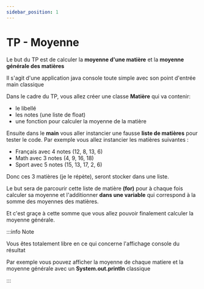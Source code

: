 ```yaml
---
sidebar_position: 1
---
```


# TP - Moyenne

Le but du TP est de calculer la **moyenne d'une matière** et la **moyenne générale des matières**

Il s'agit d'une application java console toute simple avec son point d'entrée main classique

Dans le cadre du TP, vous allez créer une classe **Matière** qui va contenir:
- le libellé 
- les notes (une liste de float)
- une fonction pour calculer la moyenne de la matière

Ensuite dans le **main** vous aller instancier une fausse **liste de matières** pour tester le code.
Par exemple vous allez instancier les matières suivantes :
- Français avec 4 notes (12, 8, 13, 6)
- Math avec 3 notes (4, 9, 16, 18)
- Sport avec 5 notes (15, 13, 17, 2, 6)

Donc ces 3 matières (je le répète), seront stocker dans une liste.

Le but sera de parcourir cette liste de matière **(for)** pour à chaque fois calculer sa moyenne et l'additionner **dans une variable** qui correspond à la somme des moyennes des matières.

Et c'est graçe à cette somme que vous allez pouvoir finalement calculer la moyenne générale.

:::info Note

Vous êtes totalement libre en ce qui concerne l'affichage console du résultat

Par exemple vous pouvez afficher la moyenne de chaque matiere et la moyenne générale avec un **System.out.println** classique

:::


